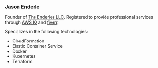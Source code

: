 ### Jason Enderle

Founder of [The Enderles LLC](https://www.thenderles.com).  Registered to provide professional services through [AWS IQ](https://iq.aws/e/jenderle) and [fiverr](https://www.fiverr.com/jasonenderle).

Specializes in the following technologies:
- CloudFormation
- Elastic Container Service
- Docker
- Kubernetes
- Terraform
